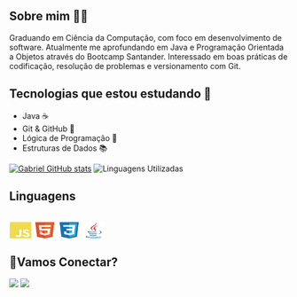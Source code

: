 ## Sobre mim 👨‍💻
Graduando em Ciência da Computação, com foco em desenvolvimento de software.
Atualmente me aprofundando em Java e Programação Orientada a Objetos através do Bootcamp Santander.
Interessado em boas práticas de codificação, resolução de problemas e versionamento com Git.

## Tecnologias que estou estudando 🚀

- Java ☕
- Git & GitHub 🔧
- Lógica de Programação 🧠
- Estruturas de Dados 📚
 


[![Gabriel GitHub stats](https://github-readme-stats.vercel.app/api?username=L-CostaGabe&show_icons=true&theme=dracula)](https://github.com/L-CostaGabe)
![Linguagens Utilizadas](https://github-readme-stats.vercel.app/api/top-langs/?username=L-CostaGabe&theme=dracula)

## Linguagens
<div style="display: inline_block"><br>
  <a href="https://www.w3schools.com/js/default.asp" target="_blank"><img align="center" alt="Gabe-Js" height="30" width="40" src="https://raw.githubusercontent.com/devicons/devicon/master/icons/javascript/javascript-plain.svg"></a>
  <img align="center" alt="Gabe-HTML" height="30" width="40" src="https://raw.githubusercontent.com/devicons/devicon/master/icons/html5/html5-original.svg">
  <img align="center" alt="Gabe-CSS" height="30" width="40" src="https://raw.githubusercontent.com/devicons/devicon/master/icons/css3/css3-original.svg">
  <img align="center" alt="Gabe-Java" height="30" width="40" src="https://raw.githubusercontent.com/devicons/devicon/master/icons/java/java-original.svg">
</div>
 
## 🔗Vamos Conectar? 
<div> 
   <a href="https://instagram.com/l_.gabriell" target="_blank"><img src="https://img.shields.io/badge/-Instagram-%23E4405F?style=for-the-badge&logo=instagram&logoColor=white" target="_blank"></a>
  <a href="https://www.linkedin.com/in/gabriel-lima-25aaa2187?lipi=urn%3Ali%3Apage%3Ad_flagship3_profile_view_base_contact_details%3BGjnSaHOiR6KOtoNMRtbKxQ%3D%3D" target="_blank"><img src="https://img.shields.io/badge/-LinkedIn-%230077B5?style=for-the-badge&logo=linkedin&logoColor=white" target="_blank"></a> 
  
</div>

